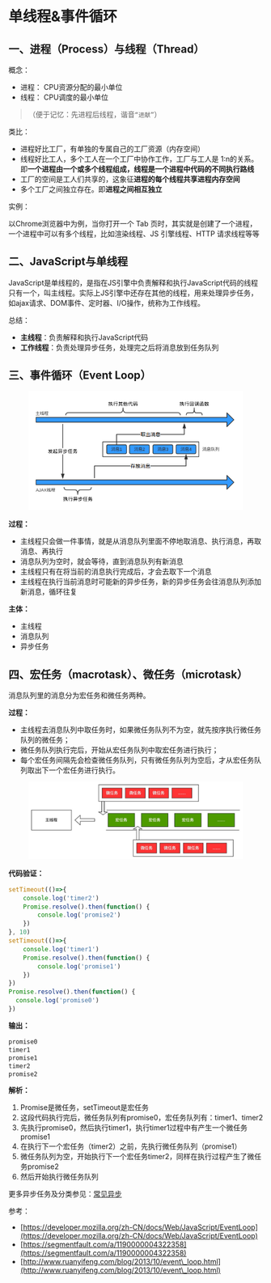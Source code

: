 # 单线程&事件循环

## 一、进程（Process）与线程（Thread） <a href="#e4-b8-80-e8-bf-9b-e7-a8-8bprocess-e4-b8-8e-e7-ba-bf-e7-a8-8bthread" id="e4-b8-80-e8-bf-9b-e7-a8-8bprocess-e4-b8-8e-e7-ba-bf-e7-a8-8bthread"></a>

概念：

* 进程： CPU资源分配的最小单位
* 线程： CPU调度的最小单位

> （便于记忆：先进程后线程，谐音`“进献”`）

类比：

* 进程好比工厂，有单独的专属自己的工厂资源（内存空间）
* 线程好比工人，多个工人在一个工厂中协作工作，工厂与工人是 1:n的关系。即**一个进程由一个或多个线程组成，线程是一个进程中代码的不同执行路线**
* 工厂的空间是工人们共享的，这象征**进程的每个线程共享进程内存空间**
* 多个工厂之间独立存在。即**进程之间相互独立**

实例：

以Chrome浏览器中为例，当你打开一个 Tab 页时，其实就是创建了一个进程，一个进程中可以有多个线程，比如渲染线程、JS 引擎线程、HTTP 请求线程等等



## 二、JavaScript与单线程

JavaScript是单线程的，是指在JS引擎中负责解释和执行JavaScript代码的线程只有一个，叫主线程。实际上JS引擎中还存在其他的线程，用来处理异步任务，如ajax请求、DOM事件、定时器、I/O操作，统称为工作线程。

总结：

* **主线程**：负责解释和执行JavaScript代码
* **工作线程**：负责处理异步任务，处理完之后将消息放到任务队列



## 三、事件循环（Event Loop）

<figure><img src="../../../../.gitbook/assets/image.png" alt=""><figcaption></figcaption></figure>

**过程：**

* 主线程只会做一件事情，就是从消息队列里面不停地取消息、执行消息，再取消息、再执行
* 消息队列为空时，就会等待，直到消息队列有新消息
* 主线程只有在将当前的消息执行完成后，才会去取下一个消息
* 主线程在执行当前消息时可能新的异步任务，新的异步任务会往消息队列添加新消息，循环往复

**主体：**

* 主线程
* 消息队列
* 异步任务

## 四、宏任务（macrotask）、微任务（microtask）

消息队列里的消息分为宏任务和微任务两种。

**过程：**

* 主线程去消息队列中取任务时，如果微任务队列不为空，就先按序执行微任务队列的微任务；
* 微任务队列执行完后，开始从宏任务队列中取宏任务进行执行；
* 每个宏任务间隔先会检查微任务队列，只有微任务队列为空后，才从宏任务队列取出下一个宏任务进行执行。

<figure><img src="../../../../.gitbook/assets/macrotask.jpg" alt=""><figcaption></figcaption></figure>

**代码验证：**

```javascript
setTimeout(()=>{
    console.log('timer2')
    Promise.resolve().then(function() {
        console.log('promise2')
    })
}, 10)
setTimeout(()=>{
    console.log('timer1')
    Promise.resolve().then(function() {
        console.log('promise1')
    })
})
Promise.resolve().then(function() {
  console.log('promise0')
})
```

**输出：**

```
promise0
timer1
promise1
timer2
promise2
```

**解析：**

1. Promise是微任务，setTimeout是宏任务
2. 这段代码执行完后，微任务队列有promise0，宏任务队列有：timer1、timer2
3. 先执行promise0，然后执行timer1，执行timer1过程中有产生一个微任务promise1
4. 在执行下一个宏任务（timer2）之前，先执行微任务队列（promise1）
5. 微任务队列为空，开始执行下一个宏任务timer2，同样在执行过程产生了微任务promise2
6. 然后开始执行微任务队列

更多异步任务及分类参见：[常见异步](chang-jian-yi-bu.md)



参考：

* [https://developer.mozilla.org/zh-CN/docs/Web/JavaScript/EventLoop](https://developer.mozilla.org/zh-CN/docs/Web/JavaScript/EventLoop)
* [https://segmentfault.com/a/1190000004322358](https://segmentfault.com/a/1190000004322358)
* [http://www.ruanyifeng.com/blog/2013/10/event\_loop.html](http://www.ruanyifeng.com/blog/2013/10/event\_loop.html)
